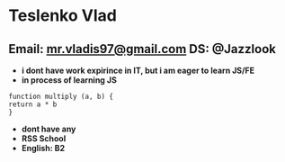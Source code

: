 # Teslenko Vlad

## Email: mr.vladis97@gmail.com DS: @Jazzlook

- **i dont have work expirince in IT, but i am eager to learn JS/FE**
- **in process of learning JS**

```
function multiply (a, b) {
return a * b
}
```

- **dont have any**
- **RSS School**
- **English: B2**
